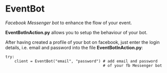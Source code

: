 # EventBot
*Facebook Messenger bot* to enhance the flow of your event.

**EventBotInAction.py** allows you to setup the behaviour of your bot.

After having created a profile of your bot on facebook,
just enter the login details, i.e. email and password into the file **EventBotInAction.py**:

    try:
        client = EventBot("email", "password") # add email and password
                                               # of your fb Messenger bot
